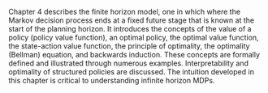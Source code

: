 Chapter 4 describes the finite horizon model, one in which where the Markov decision process ends at a fixed future stage that is known at the start of the planning horizon. It introduces the concepts of the value of a policy (policy value function), an optimal policy, the optimal value function, the state-action value function, the principle of optimality, the optimality (Bellman) equation, and backwards induction. These concepts are formally defined and illustrated through numerous examples. Interpretability and optimality of structured policies are discussed. The intuition developed in this chapter is critical to understanding infinite horizon MDPs.
